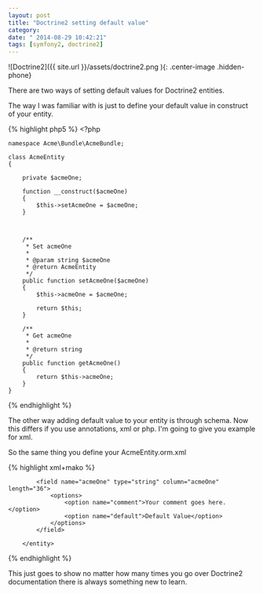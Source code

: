 ```yaml
---
layout: post
title: "Doctrine2 setting default value"
category: 
date: " 2014-08-29 10:42:21"
tags: [symfony2, doctrine2]
---
```



![Doctrine2]({{ site.url }}/assets/doctrine2.png ){: .center-image .hidden-phone}

There are two ways of setting default values for Doctrine2 entities.

The way I was familiar with is just to define your default value in construct of your entity.

{% highlight php5 %}
    <?php

    namespace Acme\Bundle\AcmeBundle;

    class AcmeEntity
    {

        private $acmeOne;

        function __construct($acmeOne)
        {
            $this->setAcmeOne = $acmeOne;
        }



        /**
         * Set acmeOne
         *
         * @param string $acmeOne
         * @return AcmeEntity
         */
        public function setAcmeOne($acmeOne)
        {
            $this->acmeOne = $acmeOne;

            return $this;
        }

        /**
         * Get acmeOne
         *
         * @return string
         */
        public function getAcmeOne()
        {
            return $this->acmeOne;
        }
    }
{% endhighlight %}

The other way adding default value to your entity is through schema.
Now this differs if you use annotations, xml or php.
I'm going to give you example for xml.

So the same thing you define your AcmeEntity.orm.xml

{% highlight xml+mako %}
    <?xml version="1.0" encoding="utf-8"?>
    <doctrine-mapping xmlns="http://doctrine-project.org/schemas/orm/doctrine-mapping"
                      xmlns:xsi="http://www.w3.org/2001/XMLSchema-instance"
                      xsi:schemaLocation="http://doctrine-project.org/schemas/orm/doctrine-mapping http://doctrine-project.org/schemas/orm/doctrine-mapping.xsd">
        <entity name="Acme\Bundle\AcmeBundle\Entity\AcmeEntity" table="acme_entity">
            <id name="id" type="integer" column="id">
                <generator strategy="AUTO"/>
            </id>

            <field name="acmeOne" type="string" column="acmeOne" length="36">
                <options>
                    <option name="comment">Your comment goes here.</option>
                    <option name="default">Default Value</option>
                </options>
            </field>

        </entity>
</doctrine-mapping>
{% endhighlight %}

This just goes to show no matter how many times you go over Doctrine2 documentation there is always
something new to learn.